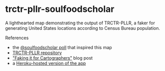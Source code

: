 # trctr-pllr-soulfoodscholar

A lighthearted map demonstrating the output of TRCTR-PLLR, a faker for generating United States locations according to Census Bureau population.

References
* the [@soulfoodscholar poll](https://twitter.com/soulfoodscholar/status/803796321790554112) that inspired this map
* [TRCTR-PLLR repository](https://github.com/erictheise/trctr-pllr)
* ["Faking it for Cartographers"](https://erictheise.com/blog/2019/03/27/trctr-pllr-faking-it-for-cartographers) blog post
* a [Heroku-hosted version of the app](http://trctr-pllr.herokuapp.com/)

